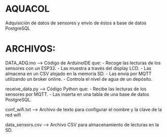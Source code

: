 # AQUACOL
Adquisición de datos de sensores y envío de éstos a base de datos PostgreSQL

# ARCHIVOS:
DATA_ADQ.ino --> Código de ArduinoIDE que:
                                - Recoge las lecturas de los sensores con un ESP32.
                                - Las muestra a través del display LCD.
                                - Las almacena en un CSV alojado en la memoria SD.
                                - Las envía por MQTT utilizando un broker online.
                                - Controla el nivel de agua de un depósito.
                                
receive_data.py --> Código Python que:
                                - Recibe las lecturas de los sensores por MQTT.
                                - Las inserta en una tabla de una base de datos PostgreSQL.
                                
conf_wifi.txt --> Archivo de texto para configurar el nombre y la clave de la red wifi

data_sensors.csv --> Archivo CSV para almacenamiento de lecturas en la SD.
